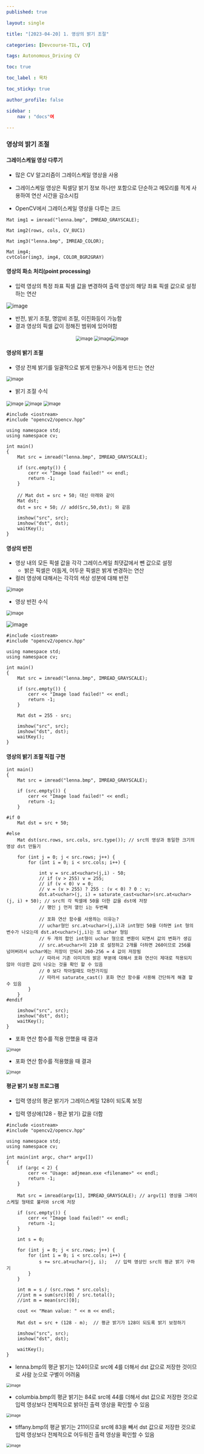 ```yaml
---
published: true

layout: single

title: "[2023-04-20] 1. 영상의 밝기 조절"

categories: [Devcourse-TIL, CV]

tags: Autonomous_Driving CV

toc: true

toc_label : 목차

toc_sticky: true

author_profile: false

sidebar :
    nav : "docs"여

---
```


### 영상의 밝기 조절



#### 그레이스케일 영상 다루기

- 많은 CV 알고리즘이 그레이스케일 영상을 사용
- 그레이스케일 영상은 픽셀당 밝기 정보 하나만 포함으로 단순하고 메모리를 적게 사용하여 연산 시간을 감소시킴



- OpenCV에서 그레이스케일 영상을 다루는 코드

```
Mat img1 = imread("lenna.bmp", IMREAD_GRAYSCALE);

Mat img2(rows, cols, CV_8UC1)

Mat img3("lenna.bmp", IMREAD_COLOR);

Mat img4;
cvtColor(img3, img4, COLOR_BGR2GRAY)
```



#### 영상의 화소 처리(point processing)

- 입력 영상의 특정 좌표 픽셀 값을 변경하여 출력 영상의 해당 좌표 픽셀 값으로 설정하는 연산

![image](https://user-images.githubusercontent.com/116723552/233462948-7087443d-2d6e-426d-8bfd-70cd26870f24.png)

- 반전, 밝기 조절, 명암비 조절, 이진화등이 가능함
- 결과 영상의 픽셀 값이 정해진 범위에 있어야함

<center> <img src="https://user-images.githubusercontent.com/116723552/233463641-05ee1c30-5636-4071-8ae5-c9438dee1bc7.png" alt="image" style="zoom:80%;" /> <img src="https://user-images.githubusercontent.com/116723552/233463710-775e7835-f4c1-428a-bfce-1c3be8c3f8b4.png" alt="image" style="zoom:80%;" /><img src="https://user-images.githubusercontent.com/116723552/233463759-957228a2-5c67-4f81-b1cd-e796175e3f35.png" alt="image" style="zoom:80%;" /> </center>



#### 영상의 밝기 조절

- 영상 전체 밝기를 일괄적으로 밝게 만들거나 어둡게 만드는 연산

<img src="https://user-images.githubusercontent.com/116723552/233464101-19b0f852-f8ae-4ad3-bf97-b463c40b1e67.png" alt="image" style="zoom:80%;" />



- 밝기 조절 수식

<img src="https://user-images.githubusercontent.com/116723552/233464265-5279f4f4-2af8-4ea2-be70-4f0bfde25f01.png" alt="image" style="zoom:80%;" />

<img src="https://user-images.githubusercontent.com/116723552/233464657-962e62d2-e7e1-48f0-a162-e56e3aa31221.png" alt="image" style="zoom:80%;" />

<img src="https://user-images.githubusercontent.com/116723552/233464538-20e6fa16-24e3-44ff-bc38-d48e73369fd8.png" alt="image" style="zoom: 80%;" />



```
#include <iostream>
#include "opencv2/opencv.hpp"

using namespace std;
using namespace cv;

int main()
{
	Mat src = imread("lenna.bmp", IMREAD_GRAYSCALE);

	if (src.empty()) {
		cerr << "Image load failed!" << endl;
		return -1;
	}

	// Mat dst = src + 50; 대신 아래와 같이
	Mat dst;
	dst = src + 50; // add(Src,50,dst); 와 같음

	imshow("src", src);
	imshow("dst", dst);
	waitKey();
}
```



#### 영상의 반전

- 영상 내의 모든 픽셀 값을 각각 그레이스케일 최댓값에서 뺀 값으로 설정
  - 밝은 픽셀은 어둡게, 어두운 픽셀은 밝게 변경하는 연산
- 컬러 영상에 대해서는 각각의 색상 성분에 대해 반전

<img src="https://user-images.githubusercontent.com/116723552/233466804-3a390ac6-a5fb-4190-98d1-149cf3e96e13.png" alt="image" style="zoom:80%;" />



- 영상 반전 수식

<img src="https://user-images.githubusercontent.com/116723552/233466953-0dc88300-8e13-4c7e-80ee-93f1557fb089.png" alt="image" style="zoom:80%;" />

![image](https://user-images.githubusercontent.com/116723552/233467032-4d5ea870-2788-495e-ad68-76f6ded829ad.png)



```
#include <iostream>
#include "opencv2/opencv.hpp"

using namespace std;
using namespace cv;

int main()
{
	Mat src = imread("lenna.bmp", IMREAD_GRAYSCALE);

	if (src.empty()) {
		cerr << "Image load failed!" << endl;
		return -1;
	}

	Mat dst = 255 - src;

	imshow("src", src);
	imshow("dst", dst);
	waitKey();
}
```



#### 영상의 밝기 조절 직접 구현

```
int main()
{
	Mat src = imread("lenna.bmp", IMREAD_GRAYSCALE);

	if (src.empty()) {
		cerr << "Image load failed!" << endl;
		return -1;
	}

#if 0
	Mat dst = src + 50;
	
#else
	Mat dst(src.rows, src.cols, src.type()); // src의 영상과 동일한 크기의 영상 dst 만들기

	for (int j = 0; j < src.rows; j++) {
		for (int i = 0; i < src.cols; i++) {
		
			int v = src.at<uchar>(j,i) - 50;
			// if (v > 255) v = 255;
			// if (v < 0) v = 0;
			// v = (v > 255) ? 255 : (v < 0) ? 0 : v;
			dst.at<uchar>(j, i) = saturate_cast<uchar>(src.at<uchar>(j, i) + 50); // src의 각 픽셀에 50을 더한 값을 dst에 저장
			// 행인 j 먼저 열인 i는 두번째
			
			// 포화 연산 함수를 사용하는 이유는?
			// uchar형인 src.at<uchar>(j,i)과 int형인 50을 더하면 int 형의 변수가 나오는데 dst.at<uchar>(j,i)는 또 uchar 형임
			// 두 개의 합인 int형이 uchar 형으로 변환이 되면서 값의 변화가 생김
            // src.at<uchar>이 210 로 설정하고 2개를 더하면 260이므로 256를 넘어버려서 uchar에는 저장이 안되서 260-256 = 4 값이 저장됨
            // 따라서 기존 이미지의 밝은 부분에 대해서 포화 연산이 제대로 적용되지 않아 이상한 값이 나오는 것을 확인 할 수 있음
            // 0 보다 작아질때도 마찬가지임
            // 따라서 saturate_cast() 포화 연산 함수를 사용해 간단하게 해결 할 수 있음
		}
	}
#endif

	imshow("src", src);
	imshow("dst", dst);
	waitKey();
}
```

- 포화 연산 함수를 적용 안했을 때 결과

<img src="https://user-images.githubusercontent.com/116723552/233472498-7202e0c2-e3d3-4795-9ba0-a72e49bffb89.png" alt="image" style="zoom:67%;" />

- 포화 연산 함수를 적용했을 때 결과

<img src="https://user-images.githubusercontent.com/116723552/233472429-825bbb7b-4d35-4332-83b2-1098c56c024d.png" alt="image" style="zoom:67%;" />



#### 평균 밝기 보정 프로그램

- 입력 영상의 평균 밝기가 그레이스케일 128이 되도록 보정

- 입력 영상에(128 - 평균 밝기) 값을 더함

```
#include <iostream>
#include "opencv2/opencv.hpp"

using namespace std;
using namespace cv;

int main(int argc, char* argv[])
{
	if (argc < 2) {
		cerr << "Usage: adjmean.exe <filename>" << endl;
		return -1;
	}

	Mat src = imread(argv[1], IMREAD_GRAYSCALE); // argv[1] 영상을 그레이스케일 형태로 불러와 src에 저장

	if (src.empty()) {
		cerr << "Image load failed!" << endl;
		return -1;
	}

	int s = 0;
	
	for (int j = 0; j < src.rows; j++) {
		for (int i = 0; i < src.cols; i++) {
			s += src.at<uchar>(j, i); 	// 입력 영상인 src의 평균 밝기 구하기
		}
	}

	int m = s / (src.rows * src.cols);
	//int m = sum(src)[0] / src.total();
	//int m = mean(src)[0];

	cout << "Mean value: " << m << endl;

	Mat dst = src + (128 - m); 	// 평균 밝기가 128이 되도록 밝기 보정하기
	
	imshow("src", src);
	imshow("dst", dst);

	waitKey();
}
```



- lenna.bmp의 평균 밝기는 124이므로 src에 4를 더해서 dst 값으로 저장한 것이므로 사람 눈으로 구별이 어려움

<img src="https://user-images.githubusercontent.com/116723552/233474509-f8561d65-e439-4ffb-aea2-30133981e441.png" alt="image" style="zoom:67%;" />



- columbia.bmp의 평균 밝기는 84로 src에 44를 더해서 dst 값으로 저장한 것으로 입력 영상보다 전체적으로 밝아진 출력 영상을 확인할 수 있음

<img src="https://user-images.githubusercontent.com/116723552/233474786-0d231e2c-9c38-47b5-bcd2-f2d230ea8ce1.png" alt="image" style="zoom:67%;" />



- tiffany.bmp의 평균 밝기는 211이므로 src에 83을 빼서 dst 값으로 저장한 것으로 입력 영상보다 전체적으로 어두워진 출력 영상을 확인할 수 있음

<img src="https://user-images.githubusercontent.com/116723552/233474918-d0856347-1241-43c4-96c4-2951e603015f.png" alt="image" style="zoom:67%;" />
